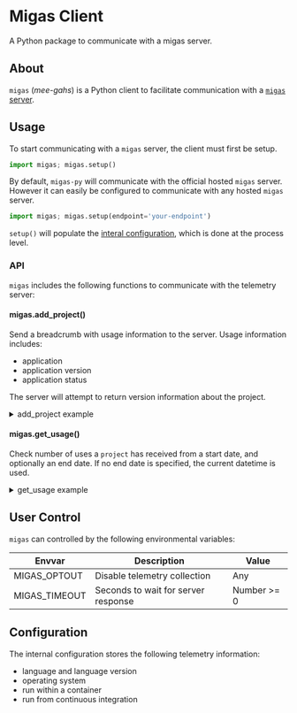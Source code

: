 # Migas Client

A Python package to communicate with a migas server.

## About

`migas` (*mee-gahs*) is a Python client to facilitate communication with a [`migas` server](https://github.com/mgxd/migas-server).


## Usage

To start communicating with a `migas` server, the client must first be setup.

```python
import migas; migas.setup()
```

By default, `migas-py` will communicate with the official hosted `migas` server.
However it can easily be configured to communicate with any hosted `migas` server.

```python
import migas; migas.setup(endpoint='your-endpoint')
```

`setup()` will populate the [interal configuration](#configuration), which is done at the process level.

### API

`migas` includes the following functions to communicate with the telemetry server:

#### migas.add_project()

Send a breadcrumb with usage information to the server.
Usage information includes:
 - application
 - application version
 - application status

The server will attempt to return version information about the project.

<details>
<summary>add_project example</summary>

```python
>>> add_project('mgxd/migas-py', '0.0.1')
{'bad_versions': [],
 'cached': True,
 'latest_version': '0.0.4',
 'message': '',
 'success': True}
```

</details>


#### migas.get_usage()

Check number of uses a `project` has received from a start date, and optionally an end date.
If no end date is specified, the current datetime is used.

<details>
<summary>get_usage example</summary>

```python
>>> get_usage('mgxd/migas-py', '2022-07-01')
{'hits': 7, 'message': '', 'unique': False, 'success': True}
```

</details>

## User Control

`migas` can controlled by the following environmental variables:

| Envvar | Description | Value |
| ---- | ---- | ---- |
| MIGAS_OPTOUT | Disable telemetry collection | Any |
| MIGAS_TIMEOUT | Seconds to wait for server response | Number >= 0 |


## Configuration

The internal configuration stores the following telemetry information:

- language and language version
- operating system
- run within a container
- run from continuous integration
